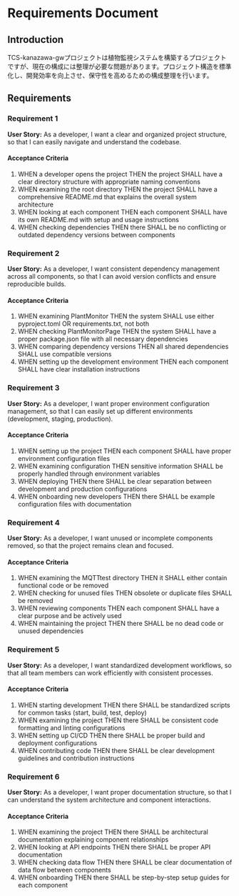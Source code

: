 # Requirements Document

## Introduction

TCS-kanazawa-gwプロジェクトは植物監視システムを構築するプロジェクトですが、現在の構成には整理が必要な問題があります。プロジェクト構造を標準化し、開発効率を向上させ、保守性を高めるための構成整理を行います。

## Requirements

### Requirement 1

**User Story:** As a developer, I want a clear and organized project structure, so that I can easily navigate and understand the codebase.

#### Acceptance Criteria

1. WHEN a developer opens the project THEN the project SHALL have a clear directory structure with appropriate naming conventions
2. WHEN examining the root directory THEN the project SHALL have a comprehensive README.md that explains the overall system architecture
3. WHEN looking at each component THEN each component SHALL have its own README.md with setup and usage instructions
4. WHEN checking dependencies THEN there SHALL be no conflicting or outdated dependency versions between components

### Requirement 2

**User Story:** As a developer, I want consistent dependency management across all components, so that I can avoid version conflicts and ensure reproducible builds.

#### Acceptance Criteria

1. WHEN examining PlantMonitor THEN the system SHALL use either pyproject.toml OR requirements.txt, not both
2. WHEN checking PlantMonitorPage THEN the system SHALL have a proper package.json file with all necessary dependencies
3. WHEN comparing dependency versions THEN all shared dependencies SHALL use compatible versions
4. WHEN setting up the development environment THEN each component SHALL have clear installation instructions

### Requirement 3

**User Story:** As a developer, I want proper environment configuration management, so that I can easily set up different environments (development, staging, production).

#### Acceptance Criteria

1. WHEN setting up the project THEN each component SHALL have proper environment configuration files
2. WHEN examining configuration THEN sensitive information SHALL be properly handled through environment variables
3. WHEN deploying THEN there SHALL be clear separation between development and production configurations
4. WHEN onboarding new developers THEN there SHALL be example configuration files with documentation

### Requirement 4

**User Story:** As a developer, I want unused or incomplete components removed, so that the project remains clean and focused.

#### Acceptance Criteria

1. WHEN examining the MQTTtest directory THEN it SHALL either contain functional code or be removed
2. WHEN checking for unused files THEN obsolete or duplicate files SHALL be removed
3. WHEN reviewing components THEN each component SHALL have a clear purpose and be actively used
4. WHEN maintaining the project THEN there SHALL be no dead code or unused dependencies

### Requirement 5

**User Story:** As a developer, I want standardized development workflows, so that all team members can work efficiently with consistent processes.

#### Acceptance Criteria

1. WHEN starting development THEN there SHALL be standardized scripts for common tasks (start, build, test, deploy)
2. WHEN examining the project THEN there SHALL be consistent code formatting and linting configurations
3. WHEN setting up CI/CD THEN there SHALL be proper build and deployment configurations
4. WHEN contributing code THEN there SHALL be clear development guidelines and contribution instructions

### Requirement 6

**User Story:** As a developer, I want proper documentation structure, so that I can understand the system architecture and component interactions.

#### Acceptance Criteria

1. WHEN examining the project THEN there SHALL be architectural documentation explaining component relationships
2. WHEN looking at API endpoints THEN there SHALL be proper API documentation
3. WHEN checking data flow THEN there SHALL be clear documentation of data flow between components
4. WHEN onboarding THEN there SHALL be step-by-step setup guides for each component